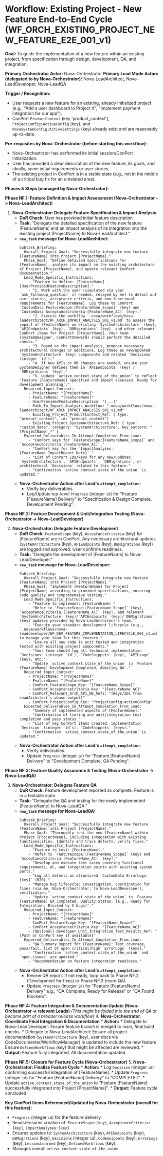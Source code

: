 # Workflow: Existing Project - New Feature End-to-End Cycle (WF_ORCH_EXISTING_PROJECT_NEW_FEATURE_E2E_001_v1)

**Goal:** To guide the implementation of a new feature within an existing project, from specification through design, development, QA, and integration.

**Primary Orchestrator Actor:** Nova-Orchestrator
**Primary Lead Mode Actors (delegated to by Nova-Orchestrator):** Nova-LeadArchitect, Nova-LeadDeveloper, Nova-LeadQA

**Trigger / Recognition:**
- User requests a new feature for an existing, already initialized project (e.g., "Add a user dashboard to Project X", "Implement payment integration for our app").
- ConPort `ProductContext` (key 'product_context'), `ProjectConfig:ActiveConfig` (key), and `NovaSystemConfig:ActiveSettings` (key) already exist and are reasonably up-to-date.

**Pre-requisites by Nova-Orchestrator (before starting this workflow):**
- Nova-Orchestrator has performed its initial session/ConPort initialization.
- User has provided a clear description of the new feature, its goals, and ideally, some initial requirements or user stories.
- The existing project in ConPort is in a stable state (e.g., not in the middle of a critical bug fix for an unrelated area).

**Phases & Steps (managed by Nova-Orchestrator):**

**Phase NF.1: Feature Definition & Impact Assessment (Nova-Orchestrator -> Nova-LeadArchitect)**

1.  **Nova-Orchestrator: Delegate Feature Specification & Impact Analysis**
    *   **DoR Check:** User has provided initial feature description.
    *   **Task:** "Delegate the detailed specification of the new feature [FeatureName] and an impact analysis of its integration into the existing project [ProjectName] to Nova-LeadArchitect."
    *   **`new_task` message for Nova-LeadArchitect:**
        ```
        Subtask_Briefing:
          Overall_Project_Goal: "Successfully integrate new feature [FeatureName] into Project [ProjectName]."
          Phase_Goal: "Define detailed specifications for [FeatureName], analyze its impact on the existing architecture of Project [ProjectName], and update relevant ConPort documentation."
          Lead_Mode_Specific_Instructions:
            - "Feature to define: [FeatureName] - [UserProvidedFeatureDescription]."
            - "1. Work with the user (simulated via your `ask_followup_question` if needed, relayed by me) to detail out user stories, acceptance criteria, and non-functional requirements for [FeatureName]. Log these to ConPort `CustomData FeatureScope:[FeatureName_Scope]` (key) and `CustomData AcceptanceCriteria:[FeatureName_AC]` (key)."
            - "2. Execute the workflow `.nova/workflows/nova-leadarchitect/WF_ARCH_IMPACT_ANALYSIS_001_v1.md` to assess the impact of [FeatureName] on existing `SystemArchitecture` (key), `APIEndpoints` (key), `DBMigrations` (key), and other relevant ConPort items for Project [ProjectName]. Your team (SystemDesigner, ConPortSteward) should perform the detailed checks."
            - "3. Based on the impact analysis, propose necessary architectural changes or additions. Log these as new/updated `SystemArchitecture` (key) components and related `Decisions` (integer `id`)."
            - "4. If new APIs or DB changes are needed, ensure your SystemDesigner defines them in `APIEndpoints` (key) / `DBMigrations` (key)."
            - "5. Update `active_context.state_of_the_union` to reflect 'Feature [FeatureName] specified and impact assessed. Ready for development planning'."
          Required_Input_Context:
            - ProjectName: "[ProjectName]"
            - FeatureName: "[FeatureName]"
            - UserProvidedFeatureDescription: "[...]"
            - Path_To_Impact_Analysis_Workflow: ".nova/workflows/nova-leadarchitect/WF_ARCH_IMPACT_ANALYSIS_001_v1.md"
            - Existing_Project_ProductContext_Ref: { type: "product_context", id: "product_context"}
            - Existing_Project_SystemArchitecture_Ref: { type: "custom_data", category: "SystemArchitecture", key_pattern: "[ProjectName]_*" }
          Expected_Deliverables_In_Attempt_Completion_From_Lead:
            - "ConPort keys for `FeatureScope:[FeatureName_Scope]` and `AcceptanceCriteria:[FeatureName_AC]`."
            - "ConPort key for the `ImpactAnalyses:[FeatureName_ImpactReport_Date]`."
            - "List of ConPort IDs/keys for any new/updated `SystemArchitecture`, `APIEndpoints`, `DBMigrations`, or architectural `Decisions` related to this feature."
            - "Confirmation `active_context.state_of_the_union` is updated."
        ```
    *   **Nova-Orchestrator Action after Lead's `attempt_completion`:**
        *   Verify key deliverables.
        *   Log/Update top-level `Progress` (integer `id`) for "Feature [FeatureName] Delivery" to "Specification & Design Complete, Development Pending".

**Phase NF.2: Feature Development & Unit/Integration Testing (Nova-Orchestrator -> Nova-LeadDeveloper)**

2.  **Nova-Orchestrator: Delegate Feature Development**
    *   **DoR Check:** `FeatureScope` (key), `AcceptanceCriteria` (key) for [FeatureName] are in ConPort. Any necessary architectural updates (`SystemArchitecture` (key), `APIEndpoints` (key), `DBMigrations` (key)) are logged and approved. User confirms readiness.
    *   **Task:** "Delegate the development of [FeatureName] to Nova-LeadDeveloper."
    *   **`new_task` message for Nova-LeadDeveloper:**
        ```
        Subtask_Briefing:
          Overall_Project_Goal: "Successfully integrate new feature [FeatureName] into Project [ProjectName]."
          Phase_Goal: "Implement [FeatureName] for Project [ProjectName] according to provided specifications, ensuring code quality and comprehensive testing."
          Lead_Mode_Specific_Instructions:
            - "Feature to implement: [FeatureName]."
            - "Refer to `FeatureScope:[FeatureName_Scope]` (key), `AcceptanceCriteria:[FeatureName_AC]` (key), and relevant `SystemArchitecture` (key)/`APIEndpoints` (key)/`DBMigrations` (key) updates provided by Nova-LeadArchitect's team."
            - "Execute your standard development lifecycle (e.g., `.nova/workflows/nova-leaddeveloper/WF_DEV_FEATURE_IMPLEMENTATION_LIFECYCLE_001_v1.md`) to manage your team for this feature."
            - "Ensure all new code is unit tested and integration tested with existing project components."
            - "Your team should log all technical implementation `Decisions` (integer `id`), `CodeSnippets` (key), `APIUsage` (key), etc."
            - "Update `active_context.state_of_the_union` to 'Feature [FeatureName] Development Completed, Awaiting QA'."
          Required_Input_Context:
            - ProjectName: "[ProjectName]"
            - FeatureName: "[FeatureName]"
            - ConPort_FeatureScope_Key: "[FeatureName_Scope]"
            - ConPort_AcceptanceCriteria_Key: "[FeatureName_AC]"
            - ConPort_Relevant_Arch_API_DB_Refs: "[Keys/IDs from LeadArchitect's phase output]"
            - ConPort_ProjectConfig_Key: "ProjectConfig:ActiveConfig"
          Expected_Deliverables_In_Attempt_Completion_From_Lead:
            - "Summary of implemented aspects of [FeatureName]."
            - "Confirmation of linting and unit/integration test completion and pass status."
            - "List of key ConPort items created: implementation `Decision` (integer `id`s), `CodeSnippets` (keys)."
            - "Confirmation `active_context.state_of_the_union` is updated."
        ```
    *   **Nova-Orchestrator Action after Lead's `attempt_completion`:**
        *   Verify deliverables.
        *   Update `Progress` (integer `id`) for "Feature [FeatureName] Delivery" to "Development Complete, QA Pending".

**Phase NF.3: Feature Quality Assurance & Testing (Nova-Orchestrator -> Nova-LeadQA)**

3.  **Nova-Orchestrator: Delegate Feature QA**
    *   **DoR Check:** Feature development reported as complete. Feature is in a testable state.
    *   **Task:** "Delegate the QA and testing for the newly implemented [FeatureName] to Nova-LeadQA."
    *   **`new_task` message for Nova-LeadQA:**
        ```
        Subtask_Briefing:
          Overall_Project_Goal: "Successfully integrate new feature [FeatureName] into Project [ProjectName]."
          Phase_Goal: "Thoroughly test the new [FeatureName] within Project [ProjectName], including integration with existing functionalities. Identify and track defects, verify fixes."
          Lead_Mode_Specific_Instructions:
            - "Feature to test: [FeatureName]."
            - "Refer to `FeatureScope:[FeatureName_Scope]` (key) and `AcceptanceCriteria:[FeatureName_AC]` (key)."
            - "Develop and execute test cases covering functional requirements, AC, and integration points with existing system parts."
            - "Log all defects as structured `CustomData ErrorLogs:[key]` (R20)."
            - "Manage bug lifecycle: investigation, coordination for fixes (via me, Nova-Orchestrator, to Nova-LeadDeveloper), verification."
            - "Update `active_context.state_of_the_union` to 'Feature [FeatureName] QA Completed. Quality Status: [e.g., Ready for Integration, Blocked by X bugs]'."
          Required_Input_Context:
            - ProjectName: "[ProjectName]"
            - FeatureName: "[FeatureName]"
            - ConPort_FeatureScope_Key: "[FeatureName_Scope]"
            - ConPort_AcceptanceCriteria_Key: "[FeatureName_AC]"
            - (Optional) Developer_Unit_Integration_Test_Results_Ref: "[Path or ConPort key if available]"
          Expected_Deliverables_In_Attempt_Completion_From_Lead:
            - "QA Summary Report for [FeatureName]: Test coverage, pass/fail, list of open critical/high `ErrorLogs` (keys)."
            - "Confirmation `active_context.state_of_the_union` and `open_issues` are updated."
            - "Recommendation on feature integration readiness."
        ```
    *   **Nova-Orchestrator Action after Lead's `attempt_completion`:**
        *   Review QA report. If not ready, loop back to Phase NF.2 (Development for fixes) or Phase NF.3 (more QA).
        *   Update `Progress` (integer `id`) for "Feature [FeatureName] Delivery" e.g., "QA Complete, Ready for Release" or "QA Found Blockers".

**Phase NF.4: Feature Integration & Documentation Update (Nova-Orchestrator -> relevant Leads)**
    *(This might be folded into the end of QA or become part of a broader release workflow)*
4.  **Nova-Orchestrator: Coordinate Final Integration & Documentation**
    *   **Action:**
        *   Delegate to Nova-LeadDeveloper: Ensure feature branch is merged to main, final build checks.
        *   Delegate to Nova-LeadArchitect: Ensure all project documentation (`SystemArchitecture` (key), user docs via CodeDocumenter/WorkflowManager) is updated to include the new feature. Ensure `DefinedWorkflows` (key) that might be affected are reviewed.
    *   **Output:** Feature fully integrated. All documentation updated.

**Phase NF.5: Closure for Feature Cycle (Nova-Orchestrator)**
5.  **Nova-Orchestrator: Finalize Feature Cycle**
    *   **Action:**
        *   Log `Decision` (integer `id`) confirming successful integration of [FeatureName].
        *   Update `Progress` (integer `id`) for "Feature [FeatureName] Delivery" to "COMPLETED".
        *   Update `active_context.state_of_the_union` to "Feature [FeatureName] successfully integrated into Project [ProjectName]".
    *   **Output:** Feature cycle concluded.

**Key ConPort Items Referenced/Updated by Nova-Orchestrator (overall for this feature):**
-   `Progress` (integer `id`) for the feature delivery.
-   Reads/Ensures creation of: `FeatureScope:[key]`, `AcceptanceCriteria:[key]`, `ImpactAnalyses:[key]`.
-   Ensures updates to: `SystemArchitecture` (key), `APIEndpoints` (key), `DBMigrations` (key), `Decisions` (integer `id`), `CodeSnippets` (key), `ErrorLogs` (key), `LessonsLearned` (key), `DefinedWorkflows` (key).
-   Manages overall `active_context.state_of_the_union`.